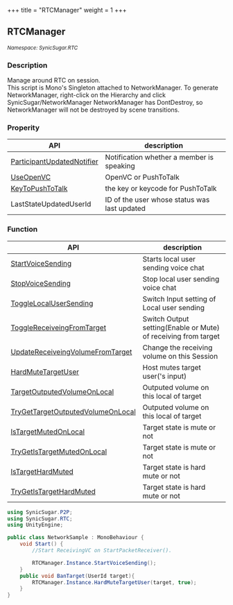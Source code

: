 +++
title = "RTCManager"
weight = 1
+++

## RTCManager
<small>*Namespace: SynicSugar.RTC*</small>


### Description
Manage around RTC on session. <br>
This script is Mono's Singleton attached to NetworkManager. To generate NetworkManager, right-click on the Hierarchy and click SynicSugar/NetworkManager
NetworkManager has DontDestroy, so NetworkManager will not be destroyed by scene transitions. 


### Properity
| API | description |
|---|---|
| [ParticipantUpdatedNotifier](../RTCManager/participantupdatednotifier) | Notification whether a member is speaking |
| [UseOpenVC](../RTCManager/useopenvc) | OpenVC or PushToTalk |
| [KeyToPushToTalk](../RTCManager/keytopushtotalk) | the key or keycode for PushToTalk |
| LastStateUpdatedUserId | ID of the user whose status was last updated |

### Function
| API | description |
|---|---|
| [StartVoiceSending](../RTCManager/startvoicesending) | Starts local user sending voice chat |
| [StopVoiceSending](../RTCManager/stopvoicesending) | Stop local user sending voice chat |
| [ToggleLocalUserSending](../RTCManager/togglelocalusersending) | Switch Input setting of Local user sending |
| [ToggleReceiveingFromTarget](../RTCManager/togglereceiveingfromtarget) | Switch Output setting(Enable or Mute) of receiving from target |
| [UpdateReceiveingVolumeFromTarget](../RTCManager/updatereceiveingvolumefromtarget) | Change the receiving volume on this Session |
| [HardMuteTargetUser](../RTCManager/hardmutetargetuser) | Host mutes target user('s input) |
| [TargetOutputedVolumeOnLocal](../RTCManager/targetoutputedvolumeonlocal) | Outputed volume on this local of target |
| [TryGetTargetOutputedVolumeOnLocal](../RTCManager/targetoutputedvolumeonlocal) | Outputed volume on this local of target |
| [IsTargetMutedOnLocal](../RTCManager/istargetmutedonlocal) | Target state is mute or not  |
| [TryGetIsTargetMutedOnLocal](../RTCManager/istargetmutedonlocal) | Target state is mute or not  |
| [IsTargetHardMuted](../RTCManager/istargethardmuted) | Target state is hard mute or not |
| [TryGetIsTargetHardMuted](../RTCManager/istargethardmuted) | Target state is hard mute or not |


```cs
using SynicSugar.P2P;
using SynicSugar.RTC;
using UnityEngine;

public class NetworkSample : MonoBehaviour {
    void Start() {
        //Start ReceivingVC on StartPacketReceiver().

        RTCManager.Instance.StartVoiceSending();
    }
    public void BanTarget(UserId target){
        RTCManager.Instance.HardMuteTargetUser(target, true);
    }
}
```